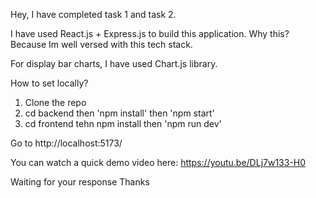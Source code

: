 Hey, I have completed task 1 and task 2.

I have used React.js + Express.js to build this application.
Why this? Because Im well versed with this tech stack.

For display bar charts, I have used Chart.js library.

How to set locally?

1. Clone the repo
2. cd backend then 'npm install' then 'npm start'
3. cd frontend tehn npm install then 'npm run dev'

Go to http://localhost:5173/

You can watch a quick demo video here: https://youtu.be/DLj7w133-H0

Waiting for your response
Thanks
